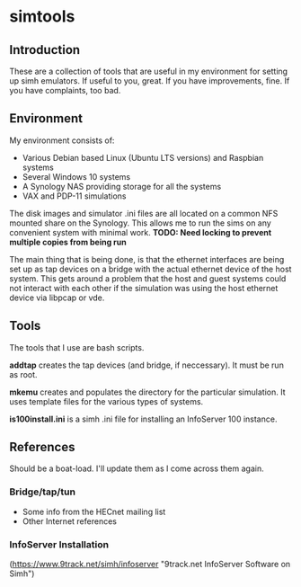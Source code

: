 # simtools #
## Introduction ##
These are a collection of tools that are useful in my environment for setting
up simh emulators. If useful to you, great. If you have improvements, fine.
If you have complaints, too bad.

## Environment ##
My environment consists of:
* Various Debian based Linux (Ubuntu LTS versions) and Raspbian systems
* Several Windows 10 systems
* A Synology NAS providing storage for all the systems
* VAX and PDP-11 simulations

The disk images and simulator .ini files are all located on a common NFS
mounted share on the Synology.  This allows me to run the sims on any 
convenient system with minimal work.
__TODO: Need locking to prevent multiple copies from being run__

The main thing that is being done, is that the ethernet interfaces are being
set up as tap devices on a bridge with the actual ethernet device of the host
system.  This gets around a problem that the host and guest systems could not
interact with each other if the simulation was using the host ethernet device
via libpcap or vde.

## Tools ##
The tools that I use are bash scripts. 

__addtap__ creates the tap devices (and bridge, if neccessary).  It must be
run as root.

__mkemu__ creates and populates the directory for the particular simulation.
It uses template files for the various types of systems.

__is100install.ini__ is a simh .ini file for installing an InfoServer 100
instance. 

## References ##
Should be a boat-load.  I'll update them as I come across them again.

### Bridge/tap/tun ###
* Some info from the HECnet mailing list
* Other Internet references

### InfoServer Installation ###
(https://www.9track.net/simh/infoserver "9track.net InfoServer Software on Simh")



